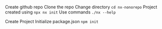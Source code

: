 Create github repo
Clone the repo 
Change directory `cd nx-nonorepo`
Project created using `npx nx init`
Use commands `./nx --help`



Create Project
Initialize package.json `npm init`
